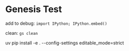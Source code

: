 # Genesis Test

add to debug:
`import IPython; IPython.embed()`

clean: `gs clean`


uv pip install -e . --config-settings editable_mode=strict